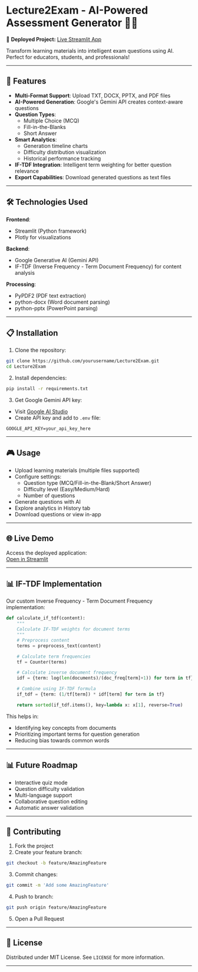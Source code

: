 # Lecture2Exam - AI-Powered Assessment Generator 🧠✨

🔗 **Deployed Project:** [Live Streamlit App](https://lecture2questions-shreyas-shaurya-mahati.streamlit.app/)

Transform learning materials into intelligent exam questions using AI. Perfect for educators, students, and professionals!

---

## 🚀 Features

- **Multi-Format Support**: Upload TXT, DOCX, PPTX, and PDF files  
- **AI-Powered Generation**: Google's Gemini API creates context-aware questions  
- **Question Types**:
  - Multiple Choice (MCQ)
  - Fill-in-the-Blanks
  - Short Answer
- **Smart Analytics**:
  - Generation timeline charts
  - Difficulty distribution visualization
  - Historical performance tracking
- **IF-TDF Integration**: Intelligent term weighting for better question relevance
- **Export Capabilities**: Download generated questions as text files

---

## 🛠️ Technologies Used

**Frontend**:  
- Streamlit (Python framework)  
- Plotly for visualizations  

**Backend**:  
- Google Generative AI (Gemini API)  
- IF-TDF (Inverse Frequency - Term Document Frequency) for content analysis  

**Processing**:  
- PyPDF2 (PDF text extraction)  
- python-docx (Word document parsing)  
- python-pptx (PowerPoint parsing)  

---

## 📋 Installation

1. Clone the repository:
```bash
git clone https://github.com/yourusername/Lecture2Exam.git
cd Lecture2Exam
```

2. Install dependencies:
```bash
pip install -r requirements.txt
```

3. Get Google Gemini API key:
- Visit [Google AI Studio](https://aistudio.google.com)
- Create API key and add to `.env` file:
```env
GOOGLE_API_KEY=your_api_key_here
```

---

## 🎮 Usage

- Upload learning materials (multiple files supported)
- Configure settings:
  - Question type (MCQ/Fill-in-the-Blank/Short Answer)
  - Difficulty level (Easy/Medium/Hard)
  - Number of questions
- Generate questions with AI
- Explore analytics in History tab
- Download questions or view in-app

---

## 🌐 Live Demo

Access the deployed application:  
[Open in Streamlit](https://lecture2exam.streamlit.app/)

---

## 📊 IF-TDF Implementation

Our custom Inverse Frequency - Term Document Frequency implementation:

```python
def calculate_if_tdf(content):
    """
    Calculate IF-TDF weights for document terms
    """
    # Preprocess content
    terms = preprocess_text(content)

    # Calculate term frequencies
    tf = Counter(terms)

    # Calculate inverse document frequency
    idf = {term: log(len(documents)/(doc_freq[term]+1)) for term in tf}

    # Combine using IF-TDF formula
    if_tdf = {term: (1/tf[term]) * idf[term] for term in tf}

    return sorted(if_tdf.items(), key=lambda x: x[1], reverse=True)
```

This helps in:
- Identifying key concepts from documents
- Prioritizing important terms for question generation
- Reducing bias towards common words

---

## 📊 Future Roadmap

- Interactive quiz mode
- Question difficulty validation
- Multi-language support
- Collaborative question editing
- Automatic answer validation

---

## 🤝 Contributing

1. Fork the project
2. Create your feature branch:
```bash
git checkout -b feature/AmazingFeature
```
3. Commit changes:
```bash
git commit -m 'Add some AmazingFeature'
```
4. Push to branch:
```bash
git push origin feature/AmazingFeature
```
5. Open a Pull Request

---

## 📜 License

Distributed under MIT License. See `LICENSE` for more information.

---
